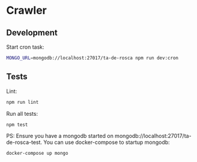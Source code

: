# Crawler

## Development

Start cron task:

```sh
MONGO_URL=mongodb://localhost:27017/ta-de-rosca npm run dev:cron
```

## Tests

Lint:

```sh
npm run lint
```

Run all tests:

```sh
npm test
```

PS: Ensure you have a mongodb started on mongodb://localhost:27017/ta-de-rosca-test. You can use docker-compose to startup mongodb:

```sh
docker-compose up mongo
```
